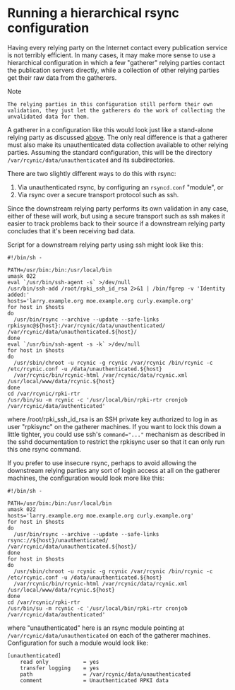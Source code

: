 # Running a hierarchical rsync configuration

Having every relying party on the Internet contact every publication service
is not terribly efficient. In many cases, it may make more sense to use a
hierarchical configuration in which a few "gatherer" relying parties contact
the publication servers directly, while a collection of other relying parties
get their raw data from the gatherers.

Note

    The relying parties in this configuration still perform their own validation, they just let the gatherers do the work of collecting the unvalidated data for them. 

A gatherer in a configuration like this would look just like a stand-alone
relying party as discussed [above][HierarchicalRsync]. The only real difference is that a
gatherer must also make its unauthenticated data collection available to other
relying parties. Assuming the standard configuration, this will be the
directory `/var/rcynic/data/unauthenticated` and its subdirectories.

There are two slightly different ways to do this with rsync:

  1. Via unauthenticated rsync, by configuring an `rsyncd.conf` "module", or 
  2. Via rsync over a secure transport protocol such as ssh. 

Since the downstream relying party performs its own validation in any case,
either of these will work, but using a secure transport such as ssh makes it
easier to track problems back to their source if a downstream relying party
concludes that it's been receiving bad data.

Script for a downstream relying party using ssh might look like this:

    #!/bin/sh -

    PATH=/usr/bin:/bin:/usr/local/bin
    umask 022
    eval `/usr/bin/ssh-agent -s` >/dev/null
    /usr/bin/ssh-add /root/rpki_ssh_id_rsa 2>&1 | /bin/fgrep -v 'Identity added:'
    hosts='larry.example.org moe.example.org curly.example.org'
    for host in $hosts
    do
      /usr/bin/rsync --archive --update --safe-links rpkisync@${host}:/var/rcynic/data/unauthenticated/ /var/rcynic/data/unauthenticated.${host}/
    done
    eval `/usr/bin/ssh-agent -s -k` >/dev/null
    for host in $hosts
    do
      /usr/sbin/chroot -u rcynic -g rcynic /var/rcynic /bin/rcynic -c /etc/rcynic.conf -u /data/unauthenticated.${host}
      /var/rcynic/bin/rcynic-html /var/rcynic/data/rcynic.xml /usr/local/www/data/rcynic.${host}
    done
    cd /var/rcynic/rpki-rtr
    /usr/bin/su -m rcynic -c '/usr/local/bin/rpki-rtr cronjob /var/rcynic/data/authenticated'

where /root/rpki_ssh_id_rsa is an SSH private key authorized to log in as user
"rpkisync" on the gatherer machines. If you want to lock this down a little
tighter, you could use ssh's `command="..."` mechanism as described in the
sshd documentation to restrict the rpkisync user so that it can only run this
one rsync command.

If you prefer to use insecure rsync, perhaps to avoid allowing the downstream
relying parties any sort of login access at all on the gatherer machines, the
configuration would look more like this:

    #!/bin/sh -

    PATH=/usr/bin:/bin:/usr/local/bin
    umask 022
    hosts='larry.example.org moe.example.org curly.example.org'
    for host in $hosts
    do
      /usr/bin/rsync --archive --update --safe-links rsync://${host}/unauthenticated/ /var/rcynic/data/unauthenticated.${host}/
    done
    for host in $hosts
    do
      /usr/sbin/chroot -u rcynic -g rcynic /var/rcynic /bin/rcynic -c /etc/rcynic.conf -u /data/unauthenticated.${host}
      /var/rcynic/bin/rcynic-html /var/rcynic/data/rcynic.xml /usr/local/www/data/rcynic.${host}
    done
    cd /var/rcynic/rpki-rtr
    /usr/bin/su -m rcynic -c '/usr/local/bin/rpki-rtr cronjob /var/rcynic/data/authenticated'

where "unauthenticated" here is an rsync module pointing at
`/var/rcynic/data/unauthenticated` on each of the gatherer machines.
Configuration for such a module would look like:

    [unauthenticated]
        read only           = yes
        transfer logging    = yes
        path                = /var/rcynic/data/unauthenticated
        comment             = Unauthenticated RPKI data

[HierarchicalRsync]:	09.RPKI.RP.HierarchicalRsync.md
